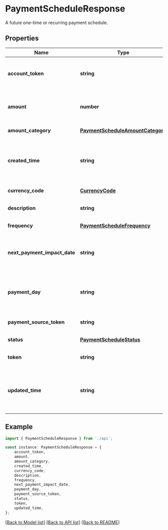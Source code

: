 # PaymentScheduleResponse

A future one-time or recurring payment schedule.

## Properties

Name | Type | Description | Notes
------------ | ------------- | ------------- | -------------
**account_token** | **string** | Unique identifier of the credit account on which the payment schedule is made. | [default to undefined]
**amount** | **number** | Amount of the payment.  Returned if the &#x60;amount_category&#x60; is &#x60;FIXED&#x60;. | [optional] [default to undefined]
**amount_category** | [**PaymentScheduleAmountCategory**](PaymentScheduleAmountCategory.md) |  | [default to undefined]
**created_time** | **string** | Date and time when the payment schedule was created on Marqeta\&#39;s credit platform, in UTC. | [optional] [default to undefined]
**currency_code** | [**CurrencyCode**](CurrencyCode.md) |  | [default to undefined]
**description** | **string** | Description of the payment schedule. | [optional] [default to undefined]
**frequency** | [**PaymentScheduleFrequency**](PaymentScheduleFrequency.md) |  | [default to undefined]
**next_payment_impact_date** | **string** | Date to make a one-time payment.  Returned if &#x60;frequency&#x60; is &#x60;ONCE&#x60;. | [optional] [default to undefined]
**payment_day** | **string** | Day on which monthly payments are made.  Returned if the &#x60;frequency&#x60; is &#x60;MONTHLY&#x60;. | [optional] [default to undefined]
**payment_source_token** | **string** | Unique identifier of a payment source. | [default to undefined]
**status** | [**PaymentScheduleStatus**](PaymentScheduleStatus.md) |  | [default to undefined]
**token** | **string** | Unique identifier of the payment schedule. | [default to undefined]
**updated_time** | **string** | Date and time when the payment schedule was last updated on Marqeta\&#39;s credit platform, in UTC. | [optional] [default to undefined]

## Example

```typescript
import { PaymentScheduleResponse } from './api';

const instance: PaymentScheduleResponse = {
    account_token,
    amount,
    amount_category,
    created_time,
    currency_code,
    description,
    frequency,
    next_payment_impact_date,
    payment_day,
    payment_source_token,
    status,
    token,
    updated_time,
};
```

[[Back to Model list]](../README.md#documentation-for-models) [[Back to API list]](../README.md#documentation-for-api-endpoints) [[Back to README]](../README.md)
